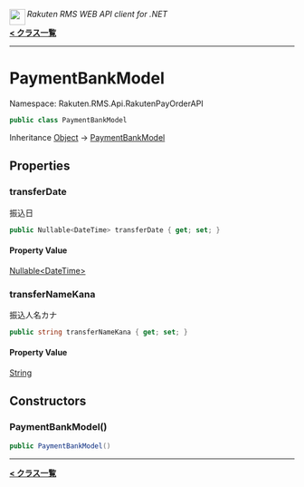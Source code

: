 <img align="left" style="height: 2em;" src="https://webservice.rakuten.co.jp/favicon.ico"><em>Rakuten RMS WEB API client for .NET</em>

[**< クラス一覧**](./)
- - -

# PaymentBankModel

Namespace: Rakuten.RMS.Api.RakutenPayOrderAPI

```csharp
public class PaymentBankModel
```

Inheritance [Object](https://docs.microsoft.com/en-us/dotnet/api/system.object) → [PaymentBankModel](./rakuten.rms.api.rakutenpayorderapi.paymentbankmodel)

## Properties

### <a id="properties-transferdate"/>**transferDate**

振込日

```csharp
public Nullable<DateTime> transferDate { get; set; }
```

#### Property Value

[Nullable&lt;DateTime&gt;](https://docs.microsoft.com/en-us/dotnet/api/system.nullable-1)<br>

### <a id="properties-transfernamekana"/>**transferNameKana**

振込人名カナ

```csharp
public string transferNameKana { get; set; }
```

#### Property Value

[String](https://docs.microsoft.com/en-us/dotnet/api/system.string)<br>

## Constructors

### <a id="constructors-.ctor"/>**PaymentBankModel()**

```csharp
public PaymentBankModel()
```


- - -
[**< クラス一覧**](./)
